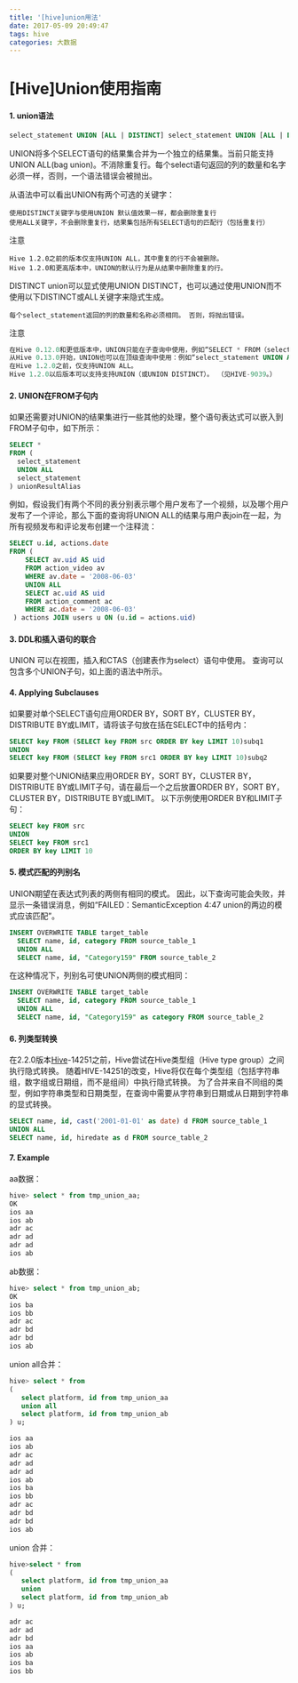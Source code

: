```yaml
---
title: '[hive]union用法'
date: 2017-05-09 20:49:47
tags: hive
categories: 大数据
---
```


# [Hive]Union使用指南

#### 1. union语法

```sql
select_statement UNION [ALL | DISTINCT] select_statement UNION [ALL | DISTINCT] select_statement ...
```

UNION将多个SELECT语句的结果集合并为一个独立的结果集。当前只能支持UNION ALL(bag union)。不消除重复行。每个select语句返回的列的数量和名字必须一样，否则，一个语法错误会被抛出。

<!-- more -->

从语法中可以看出UNION有两个可选的关键字：

```
使用DISTINCT关键字与使用UNION 默认值效果一样，都会删除重复行
使用ALL关键字，不会删除重复行，结果集包括所有SELECT语句的匹配行（包括重复行）
```

注意

```
Hive 1.2.0之前的版本仅支持UNION ALL，其中重复的行不会被删除。
Hive 1.2.0和更高版本中，UNION的默认行为是从结果中删除重复的行。
```

DISTINCT union可以显式使用UNION DISTINCT，也可以通过使用UNION而不使用以下DISTINCT或ALL关键字来隐式生成。

```
每个select_statement返回的列的数量和名称必须相同。 否则，将抛出错误。
```

注意

```sql
在Hive 0.12.0和更低版本中，UNION只能在子查询中使用，例如“SELECT * FROM（select_statement UNION ALL select_statement）unionResult”。
从Hive 0.13.0开始，UNION也可以在顶级查询中使用：例如“select_statement UNION ALL select_statement UNION ALL ...”。 （见HIVE-6189。）
在Hive 1.2.0之前，仅支持UNION ALL。 
Hive 1.2.0以后版本可以支持支持UNION（或UNION DISTINCT）。 （见HIVE-9039。）
```

#### 2. UNION在FROM子句内

如果还需要对UNION的结果集进行一些其他的处理，整个语句表达式可以嵌入到FROM子句中，如下所示：

```sql
SELECT *
FROM (
  select_statement
  UNION ALL
  select_statement
) unionResultAlias
```

例如，假设我们有两个不同的表分别表示哪个用户发布了一个视频，以及哪个用户发布了一个评论，那么下面的查询将UNION ALL的结果与用户表join在一起，为所有视频发布和评论发布创建一个注释流：

```sql
SELECT u.id, actions.date
FROM (
    SELECT av.uid AS uid
    FROM action_video av
    WHERE av.date = '2008-06-03'
    UNION ALL
    SELECT ac.uid AS uid
    FROM action_comment ac
    WHERE ac.date = '2008-06-03'
 ) actions JOIN users u ON (u.id = actions.uid)
```

#### 3. DDL和插入语句的联合

UNION 可以在视图，插入和CTAS（创建表作为select）语句中使用。 查询可以包含多个UNION子句，如上面的语法中所示。

#### 4. Applying Subclauses

如果要对单个SELECT语句应用ORDER BY，SORT BY，CLUSTER BY，DISTRIBUTE BY或LIMIT，请将该子句放在括在SELECT中的括号内：

```sql
SELECT key FROM (SELECT key FROM src ORDER BY key LIMIT 10)subq1
UNION
SELECT key FROM (SELECT key FROM src1 ORDER BY key LIMIT 10)subq2
```

如果要对整个UNION结果应用ORDER BY，SORT BY，CLUSTER BY，DISTRIBUTE BY或LIMIT子句，请在最后一个之后放置ORDER BY，SORT BY，CLUSTER BY，DISTRIBUTE BY或LIMIT。 以下示例使用ORDER BY和LIMIT子句：

```sql
SELECT key FROM src
UNION
SELECT key FROM src1 
ORDER BY key LIMIT 10
```

#### 5. 模式匹配的列别名

UNION期望在表达式列表的两侧有相同的模式。 因此，以下查询可能会失败，并显示一条错误消息，例如“FAILED：SemanticException 4:47 union的两边的模式应该匹配”。

```sql
INSERT OVERWRITE TABLE target_table
  SELECT name, id, category FROM source_table_1
  UNION ALL
  SELECT name, id, "Category159" FROM source_table_2
```

在这种情况下，列别名可使UNION两侧的模式相同：

```sql
INSERT OVERWRITE TABLE target_table
  SELECT name, id, category FROM source_table_1
  UNION ALL
  SELECT name, id, "Category159" as category FROM source_table_2
```

#### 6. 列类型转换

在2.2.0版本[Hive](http://lib.csdn.net/base/hive)-14251之前，Hive尝试在Hive类型组（Hive type group）之间执行隐式转换。 随着HIVE-14251的改变，Hive将仅在每个类型组（包括字符串组，数字组或日期组，而不是组间）中执行隐式转换。 为了合并来自不同组的类型，例如字符串类型和日期类型，在查询中需要从字符串到日期或从日期到字符串的显式转换。

```sql
SELECT name, id, cast('2001-01-01' as date) d FROM source_table_1
UNION ALL
SELECT name, id, hiredate as d FROM source_table_2
```

#### 7. Example

aa数据：

```sql
hive> select * from tmp_union_aa;
OK
ios	aa
ios	ab
adr	ac
adr	ad
adr	ad
ios	ab
```

ab数据：

```sql
hive> select * from tmp_union_ab;
OK
ios	ba
ios	bb
adr	ac
adr	bd
adr	bd
ios	ab
```

union all合并：

```sql
hive> select * from
(
   select platform, id from tmp_union_aa
   union all
   select platform, id from tmp_union_ab
) u;

ios	aa
ios	ab
adr	ac
adr	ad
adr	ad
ios	ab
ios	ba
ios	bb
adr	ac
adr	bd
adr	bd
ios	ab
```

union 合并：

```sql
hive>select * from
(
   select platform, id from tmp_union_aa
   union
   select platform, id from tmp_union_ab
) u;

adr	ac
adr	ad
adr	bd
ios	aa
ios	ab
ios	ba
ios	bb
```